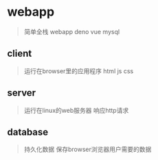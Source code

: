 # webapp
> 简单全栈 webapp deno vue mysql
## client
> 运行在browser里的应用程序 html js css

## server
> 运行在linux的web服务器
    响应http请求 

## database
> 持久化数据 保存browser浏览器用户需要的数据

